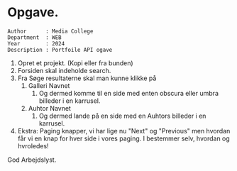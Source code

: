 # Opgave.

```
Author      : Media College
Department  : WEB 
Year        : 2024 
Description : Portfoile API ogave         
```

1. Opret et projekt. (Kopi eller fra bunden)
2. Forsiden skal indeholde search.
2. Fra Søge resultaterne skal man kunne klikke på
    1. Galleri Navnet 
        1. Og dermed komme til en side med enten obscura eller umbra billeder i en karrusel.
    2. Auhtor Navnet
        1. Og dermed lande på en side med en Auhtors billeder i en karrusel.
4. Ekstra: Paging knapper, vi har lige nu "Next" og "Previous" men hvordan får vi en knap for hver side i vores paging.
I bestemmer selv, hvordan og hvroledes!

God Arbejdslyst.